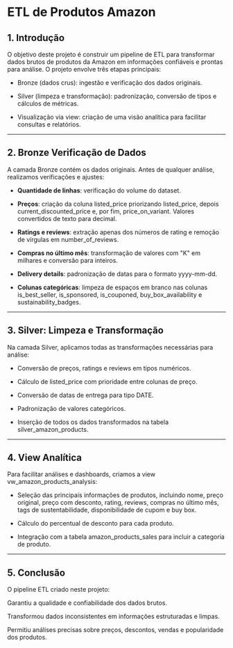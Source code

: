 # ETL de Produtos Amazon

## 1. Introdução

O objetivo deste projeto é construir um pipeline de ETL para transformar dados brutos de produtos da Amazon em informações confiáveis e prontas para análise.
O projeto envolve três etapas principais:

- Bronze (dados crus): ingestão e verificação dos dados originais.

- Silver (limpeza e transformação): padronização, conversão de tipos e cálculos de métricas.

- Visualização via view: criação de uma visão analítica para facilitar consultas e relatórios.

-------------------------------------------------------------------------------------------------------------------------------------------------------------------

## 2. Bronze Verificação de Dados

A camada Bronze contém os dados originais. Antes de qualquer análise, realizamos verificações e ajustes:

- **Quantidade de linhas**: verificação do volume do dataset.

- **Preços**: criação da coluna listed_price priorizando listed_price, depois current_discounted_price e, por fim, price_on_variant. Valores convertidos de texto para decimal.

- **Ratings e reviews**: extração apenas dos números de rating e remoção de vírgulas em number_of_reviews.

- **Compras no último mês**: transformação de valores com "K" em milhares e conversão para inteiros.

- **Delivery details**: padronização de datas para o formato yyyy-mm-dd.

- **Colunas categóricas**: limpeza de espaços em branco nas colunas is_best_seller, is_sponsored, is_couponed, buy_box_availability e sustainability_badges.

-------------------------------------------------------------------------------------------------------------------------------------------------------------------

## 3. Silver: Limpeza e Transformação

Na camada Silver, aplicamos todas as transformações necessárias para análise:

- Conversão de preços, ratings e reviews em tipos numéricos.

- Cálculo de listed_price com prioridade entre colunas de preço.

- Conversão de datas de entrega para tipo DATE.

- Padronização de valores categóricos.

- Inserção de todos os dados transformados na tabela silver_amazon_products.

-------------------------------------------------------------------------------------------------------------------------------------------------------------------

## 4. View Analítica

Para facilitar análises e dashboards, criamos a view vw_amazon_products_analysis:

- Seleção das principais informações de produtos, incluindo nome, preço original, preço com desconto, rating, reviews, compras no último mês, tags de sustentabilidade, disponibilidade de cupom e buy box.

- Cálculo do percentual de desconto para cada produto.

- Integração com a tabela amazon_products_sales para incluir a categoria de produto.

-------------------------------------------------------------------------------------------------------------------------------------------------------------------

## 5. Conclusão

O pipeline ETL criado neste projeto:

Garantiu a qualidade e confiabilidade dos dados brutos.

Transformou dados inconsistentes em informações estruturadas e limpas.

Permitiu análises precisas sobre preços, descontos, vendas e popularidade dos produtos.

